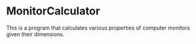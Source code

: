 # MonitorCalculator
This is a program that calculates various properties of computer monitors given their dimensions.
